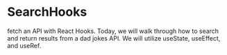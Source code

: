# SearchHooks
 fetch an API with React Hooks. Today, we will walk through how to search and return results from a dad jokes API. We will utilize useState, useEffect, and useRef.

